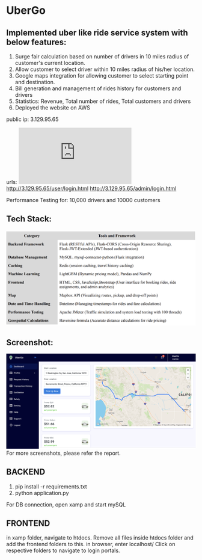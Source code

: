 # UberGo

## Implemented uber like ride service system with below features:

1. Surge fair calculation based on number of drivers in 10 miles radius of customer's current
location.
2. Allow customer to select driver within 10 miles radius of his/her location.
3. Google maps integration for allowing customer to select starting point and destination.
4. Bill generation and management of rides history for customers and drivers
5. Statistics: Revenue, Total number of rides, Total customers and drivers
6. Deployed the website on AWS

public ip: 3.129.95.65

urls: 
![Tech Stack](http://3.129.95.65/driver/login.html)
http://3.129.95.65/user/login.html
http://3.129.95.65/admin/login.html

Performance Testing for: 10,000 drivers and 10000 customers 

## Tech Stack:

![Tech Stack](images/techstack.png)

## Screenshot:

![Screenshot](images/UI.png)
For more screenshots, please refer the report. 

## BACKEND
1. pip install -r requirements.txt
2. python application.py

For DB connection, open xamp and start mySQL

## FRONTEND
in xamp folder, navigate to htdocs. Remove all files inside htdocs folder and add the frontend folders to this.
in browser, enter localhost/
Click on respective folders to navigate to login portals.
